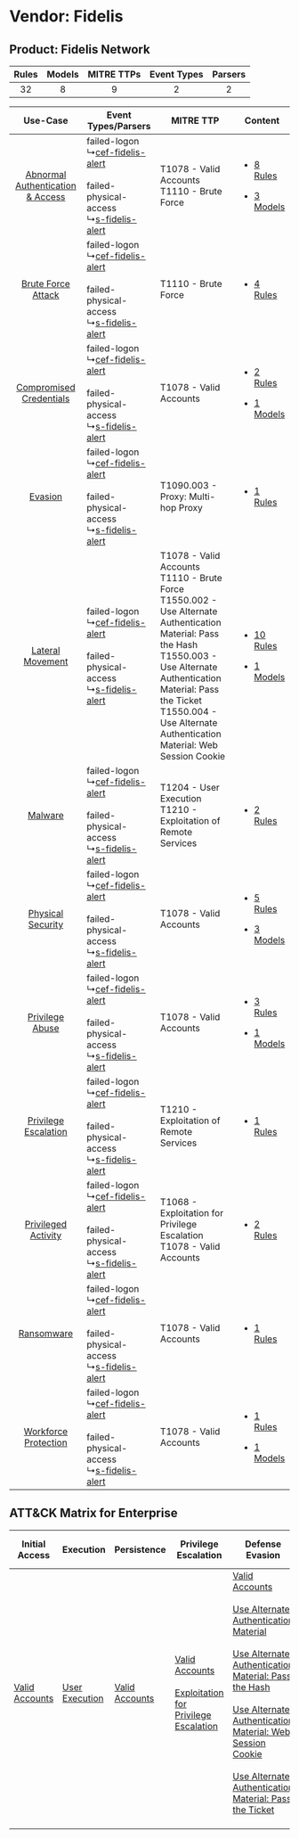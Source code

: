 Vendor: Fidelis
===============
Product: Fidelis Network
------------------------
| Rules | Models | MITRE TTPs | Event Types | Parsers |
|:-----:|:------:|:----------:|:-----------:|:-------:|
|  32   |   8    |     9      |      2      |    2    |

|    Use-Case    | Event Types/Parsers    | MITRE TTP    | Content    |
|:----:| ---- | ---- | ---- |
| [Abnormal Authentication & Access](../../../UseCases/uc_abnormal_authentication_&_access.md) |  failed-logon<br> ↳[cef-fidelis-alert](Ps/pC_ceffidelisalert.md)<br><br> failed-physical-access<br> ↳[s-fidelis-alert](Ps/pC_sfidelisalert.md)<br> | T1078 - Valid Accounts<br>T1110 - Brute Force<br>    | [<ul><li>8 Rules</li></ul><ul><li>3 Models</li></ul>](RM/r_m_fidelis_fidelis_network_Abnormal_Authentication_&_Access.md) |
|    [Brute Force Attack](../../../UseCases/uc_brute_force_attack.md)    |  failed-logon<br> ↳[cef-fidelis-alert](Ps/pC_ceffidelisalert.md)<br><br> failed-physical-access<br> ↳[s-fidelis-alert](Ps/pC_sfidelisalert.md)<br> | T1110 - Brute Force<br>    | [<ul><li>4 Rules</li></ul>](RM/r_m_fidelis_fidelis_network_Brute_Force_Attack.md)    |
|          [Compromised Credentials](../../../UseCases/uc_compromised_credentials.md)          |  failed-logon<br> ↳[cef-fidelis-alert](Ps/pC_ceffidelisalert.md)<br><br> failed-physical-access<br> ↳[s-fidelis-alert](Ps/pC_sfidelisalert.md)<br> | T1078 - Valid Accounts<br>    | [<ul><li>2 Rules</li></ul><ul><li>1 Models</li></ul>](RM/r_m_fidelis_fidelis_network_Compromised_Credentials.md)          |
|    [Evasion](../../../UseCases/uc_evasion.md)    |  failed-logon<br> ↳[cef-fidelis-alert](Ps/pC_ceffidelisalert.md)<br><br> failed-physical-access<br> ↳[s-fidelis-alert](Ps/pC_sfidelisalert.md)<br> | T1090.003 - Proxy: Multi-hop Proxy<br>    | [<ul><li>1 Rules</li></ul>](RM/r_m_fidelis_fidelis_network_Evasion.md)    |
|    [Lateral Movement](../../../UseCases/uc_lateral_movement.md)    |  failed-logon<br> ↳[cef-fidelis-alert](Ps/pC_ceffidelisalert.md)<br><br> failed-physical-access<br> ↳[s-fidelis-alert](Ps/pC_sfidelisalert.md)<br> | T1078 - Valid Accounts<br>T1110 - Brute Force<br>T1550.002 - Use Alternate Authentication Material: Pass the Hash<br>T1550.003 - Use Alternate Authentication Material: Pass the Ticket<br>T1550.004 - Use Alternate Authentication Material: Web Session Cookie<br> | [<ul><li>10 Rules</li></ul><ul><li>1 Models</li></ul>](RM/r_m_fidelis_fidelis_network_Lateral_Movement.md)    |
|    [Malware](../../../UseCases/uc_malware.md)    |  failed-logon<br> ↳[cef-fidelis-alert](Ps/pC_ceffidelisalert.md)<br><br> failed-physical-access<br> ↳[s-fidelis-alert](Ps/pC_sfidelisalert.md)<br> | T1204 - User Execution<br>T1210 - Exploitation of Remote Services<br>    | [<ul><li>2 Rules</li></ul>](RM/r_m_fidelis_fidelis_network_Malware.md)    |
|    [Physical Security](../../../UseCases/uc_physical_security.md)    |  failed-logon<br> ↳[cef-fidelis-alert](Ps/pC_ceffidelisalert.md)<br><br> failed-physical-access<br> ↳[s-fidelis-alert](Ps/pC_sfidelisalert.md)<br> | T1078 - Valid Accounts<br>    | [<ul><li>5 Rules</li></ul><ul><li>3 Models</li></ul>](RM/r_m_fidelis_fidelis_network_Physical_Security.md)    |
|    [Privilege Abuse](../../../UseCases/uc_privilege_abuse.md)    |  failed-logon<br> ↳[cef-fidelis-alert](Ps/pC_ceffidelisalert.md)<br><br> failed-physical-access<br> ↳[s-fidelis-alert](Ps/pC_sfidelisalert.md)<br> | T1078 - Valid Accounts<br>    | [<ul><li>3 Rules</li></ul><ul><li>1 Models</li></ul>](RM/r_m_fidelis_fidelis_network_Privilege_Abuse.md)    |
|    [Privilege Escalation](../../../UseCases/uc_privilege_escalation.md)    |  failed-logon<br> ↳[cef-fidelis-alert](Ps/pC_ceffidelisalert.md)<br><br> failed-physical-access<br> ↳[s-fidelis-alert](Ps/pC_sfidelisalert.md)<br> | T1210 - Exploitation of Remote Services<br>    | [<ul><li>1 Rules</li></ul>](RM/r_m_fidelis_fidelis_network_Privilege_Escalation.md)    |
|    [Privileged Activity](../../../UseCases/uc_privileged_activity.md)    |  failed-logon<br> ↳[cef-fidelis-alert](Ps/pC_ceffidelisalert.md)<br><br> failed-physical-access<br> ↳[s-fidelis-alert](Ps/pC_sfidelisalert.md)<br> | T1068 - Exploitation for Privilege Escalation<br>T1078 - Valid Accounts<br>    | [<ul><li>2 Rules</li></ul>](RM/r_m_fidelis_fidelis_network_Privileged_Activity.md)    |
|    [Ransomware](../../../UseCases/uc_ransomware.md)    |  failed-logon<br> ↳[cef-fidelis-alert](Ps/pC_ceffidelisalert.md)<br><br> failed-physical-access<br> ↳[s-fidelis-alert](Ps/pC_sfidelisalert.md)<br> | T1078 - Valid Accounts<br>    | [<ul><li>1 Rules</li></ul>](RM/r_m_fidelis_fidelis_network_Ransomware.md)    |
|    [Workforce Protection](../../../UseCases/uc_workforce_protection.md)    |  failed-logon<br> ↳[cef-fidelis-alert](Ps/pC_ceffidelisalert.md)<br><br> failed-physical-access<br> ↳[s-fidelis-alert](Ps/pC_sfidelisalert.md)<br> | T1078 - Valid Accounts<br>    | [<ul><li>1 Rules</li></ul><ul><li>1 Models</li></ul>](RM/r_m_fidelis_fidelis_network_Workforce_Protection.md)    |

ATT&CK Matrix for Enterprise
----------------------------
| Initial Access                                                      | Execution                                                           | Persistence                                                         | Privilege Escalation                                                                                                                                          | Defense Evasion                                                                                                                                                                                                                                                                                                                                                                                                                                                                                             | Credential Access                                                | Discovery | Lateral Movement                                                                                                                                                               | Collection | Command and Control                                                                                                                       | Exfiltration | Impact |
| ------------------------------------------------------------------- | ------------------------------------------------------------------- | ------------------------------------------------------------------- | ------------------------------------------------------------------------------------------------------------------------------------------------------------- | ----------------------------------------------------------------------------------------------------------------------------------------------------------------------------------------------------------------------------------------------------------------------------------------------------------------------------------------------------------------------------------------------------------------------------------------------------------------------------------------------------------- | ---------------------------------------------------------------- | --------- | ------------------------------------------------------------------------------------------------------------------------------------------------------------------------------ | ---------- | ----------------------------------------------------------------------------------------------------------------------------------------- | ------------ | ------ |
| [Valid Accounts](https://attack.mitre.org/techniques/T1078)<br><br> | [User Execution](https://attack.mitre.org/techniques/T1204)<br><br> | [Valid Accounts](https://attack.mitre.org/techniques/T1078)<br><br> | [Valid Accounts](https://attack.mitre.org/techniques/T1078)<br><br>[Exploitation for Privilege Escalation](https://attack.mitre.org/techniques/T1068)<br><br> | [Valid Accounts](https://attack.mitre.org/techniques/T1078)<br><br>[Use Alternate Authentication Material](https://attack.mitre.org/techniques/T1550)<br><br>[Use Alternate Authentication Material: Pass the Hash](https://attack.mitre.org/techniques/T1550/002)<br><br>[Use Alternate Authentication Material: Web Session Cookie](https://attack.mitre.org/techniques/T1550/004)<br><br>[Use Alternate Authentication Material: Pass the Ticket](https://attack.mitre.org/techniques/T1550/003)<br><br> | [Brute Force](https://attack.mitre.org/techniques/T1110)<br><br> |           | [Exploitation of Remote Services](https://attack.mitre.org/techniques/T1210)<br><br>[Use Alternate Authentication Material](https://attack.mitre.org/techniques/T1550)<br><br> |            | [Proxy: Multi-hop Proxy](https://attack.mitre.org/techniques/T1090/003)<br><br>[Proxy](https://attack.mitre.org/techniques/T1090)<br><br> |              |        |